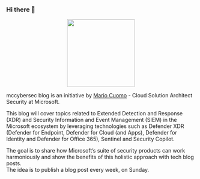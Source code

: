 ### Hi there 👋

<div align="center">
  <img src="https://github.com/mariocuomo/mariocuomo.github.io/blob/master/images/me_give.png" width="180"></img><br>
</div>

mccybersec blog is an initiative by [Mario Cuomo](https://github.com/mariocuomo/) - Cloud Solution Architect Security at Microsoft.

This blog will cover topics related to Extended Detection and Response (XDR) and Security Information and Event Management (SIEM) in the Microsoft ecosystem by leveraging technologies such as Defender XDR (Defender for Endpoint, Defender for Cloud (and Apps), Defender for Identity and Defender for Office 365), Sentinel and Security Copilot.

The goal is to share how Microsoft’s suite of security products can work harmoniously and show the benefits of this holistic approach with tech blog posts.<br>
The idea is to publish a blog post every week, on Sunday.
